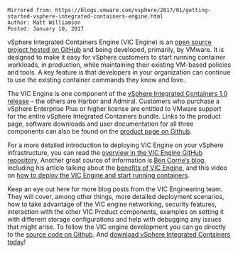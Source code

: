 ```
Mirrored from: https://blogs.vmware.com/vsphere/2017/01/getting-started-vsphere-integrated-containers-engine.html
Author: Matt Williamson
Posted: January 10, 2017
```

vSphere Integrated Containers Engine (VIC Engine) is an [open source project hosted on
GitHub](https://vmware.github.io/vic) and
being developed, primarily, by VMware.  It is designed to make it easy for  vSphere customers to
start running container workloads, in production, while maintaining their existing VM-based policies
and tools. A key feature is that developers in your organization can continue to use the existing
container commands they know and love.

The VIC Engine is one component of the [vSphere Integrated Containers 1.0
release](http://www.vmware.com/go/vsphereintegratedcontainers) – the others
are Harbor and Admiral.  Customers who purchase a vSphere Enterprise Plus or higher license are
entitled to VMware support for the entire vSphere Integrated Containers bundle. Links to the product
page, software downloads and user documentation for all three components can also be found on the
[product page on Github](https://vmware.github.io/vic-product/).

For a more detailed introduction to deploying VIC Engine on your vSphere infrastructure, you can
read the [overview in the VIC Engine GitHub repository](https://vmware.github.io/vic-product/assets/files/html/0.8/vic_installation/introduction.html),  Another great source of information is [Ben
Corrie’s blog](http://bensdoings.com/), including his article talking about the [benefits of VIC Engine](http://bensdoings.com/2016/11/10/how-is-vice-differerent/), and this video on [how
to deploy the VIC Engine and start running containers](https://youtu.be/kebTIHCod7s).

Keep an eye out here for more blog posts from the VIC Engineering team. They will cover, among other
things, more detailed deployment scenarios, how to take advantage of the VIC engine networking,
security features, interaction with the other VIC Product components, examples on setting it with
different storage configurations and help with debugging any issues that might arise. To follow the
VIC engine development you can go directly to the [source code on
Github](https://github.com/vmware/vic).  And [download vSphere
Integrated Containers today](http://www.vmware.com/go/download-vic)!
